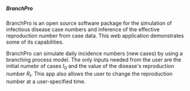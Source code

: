 ##### BranchPro

BranchPro is an open source software package for the simulation of infectious disease case numbers and inference of the effective reproduction number from case data. This web application demonstrates some of its capabilities.

BranchPro can simulate daily incidence numbers (new cases) by using a branching process model. The only inputs needed from the user are the initial numebr of cases $I_0$ and the value of the disease's reproduction number $R_t$. This app also allows the user to change the reproduction number at a user-specified time.
